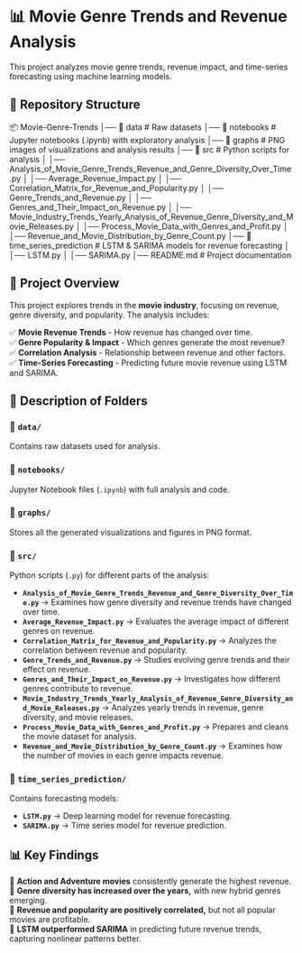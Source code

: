 # 📊 Movie Genre Trends and Revenue Analysis  

This project analyzes movie genre trends, revenue impact, and time-series forecasting using machine learning models.

## 📁 Repository Structure  

📦 Movie-Genre-Trends
│── 📂 data # Raw datasets
│── 📂 notebooks # Jupyter notebooks (.ipynb) with exploratory analysis
│── 📂 graphs # PNG images of visualizations and analysis results
│── 📂 src # Python scripts for analysis
│ │── Analysis_of_Movie_Genre_Trends_Revenue_and_Genre_Diversity_Over_Time.py
│ │── Average_Revenue_Impact.py
│ │── Correlation_Matrix_for_Revenue_and_Popularity.py
│ │── Genre_Trends_and_Revenue.py
│ │── Genres_and_Their_Impact_on_Revenue.py
│ │── Movie_Industry_Trends_Yearly_Analysis_of_Revenue_Genre_Diversity_and_Movie_Releases.py
│ │── Process_Movie_Data_with_Genres_and_Profit.py
│ │── Revenue_and_Movie_Distribution_by_Genre_Count.py
│── 📂 time_series_prediction # LSTM & SARIMA models for revenue forecasting
│ │── LSTM.py
│ │── SARIMA.py
│── README.md # Project documentation


## 📌 Project Overview  

This project explores trends in the **movie industry**, focusing on revenue, genre diversity, and popularity. The analysis includes:

✅ **Movie Revenue Trends** - How revenue has changed over time.  
✅ **Genre Popularity & Impact** - Which genres generate the most revenue?  
✅ **Correlation Analysis** - Relationship between revenue and other factors.  
✅ **Time-Series Forecasting** - Predicting future movie revenue using LSTM and SARIMA.  

## 📂 Description of Folders  

### 📂 `data/`  
Contains raw datasets used for analysis.  

### 📂 `notebooks/`  
Jupyter Notebook files (`.ipynb`) with full analysis and code.  

### 📂 `graphs/`  
Stores all the generated visualizations and figures in PNG format.  

### 📂 `src/`  
Python scripts (`.py`) for different parts of the analysis:

- **`Analysis_of_Movie_Genre_Trends_Revenue_and_Genre_Diversity_Over_Time.py`** → Examines how genre diversity and revenue trends have changed over time.  
- **`Average_Revenue_Impact.py`** → Evaluates the average impact of different genres on revenue.  
- **`Correlation_Matrix_for_Revenue_and_Popularity.py`** → Analyzes the correlation between revenue and popularity.  
- **`Genre_Trends_and_Revenue.py`** → Studies evolving genre trends and their effect on revenue.  
- **`Genres_and_Their_Impact_on_Revenue.py`** → Investigates how different genres contribute to revenue.  
- **`Movie_Industry_Trends_Yearly_Analysis_of_Revenue_Genre_Diversity_and_Movie_Releases.py`** → Analyzes yearly trends in revenue, genre diversity, and movie releases.  
- **`Process_Movie_Data_with_Genres_and_Profit.py`** → Prepares and cleans the movie dataset for analysis.  
- **`Revenue_and_Movie_Distribution_by_Genre_Count.py`** → Examines how the number of movies in each genre impacts revenue.  

### 📂 `time_series_prediction/`  
Contains forecasting models:  

- **`LSTM.py`** → Deep learning model for revenue forecasting.  
- **`SARIMA.py`** → Time series model for revenue prediction.  

## 📊 Key Findings  

🔹 **Action and Adventure movies** consistently generate the highest revenue.  
🔹 **Genre diversity has increased over the years,** with new hybrid genres emerging.  
🔹 **Revenue and popularity are positively correlated,** but not all popular movies are profitable.  
🔹 **LSTM outperformed SARIMA** in predicting future revenue trends, capturing nonlinear patterns better.  

